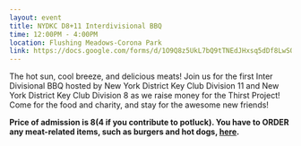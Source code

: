 ```yaml
---
layout: event
title: NYDKC D8+11 Interdivisional BBQ
time: 12:00PM - 4:00PM
location: Flushing Meadows-Corona Park
link: https://docs.google.com/forms/d/1O9Q8z5UkL7bQ9tTNEdJHxsq5dDf8LwSOE7jbNSuhuVg/viewform?edit_requested=true
---
```

The hot sun, cool breeze, and delicious meats! Join us for the first Inter Divisional BBQ hosted by New York District Key Club Division 11 and New York District Key Club Division 8 as we raise money for the Thirst Project! Come for the food and charity, and stay for the awesome new friends! 

**Price of admission is $8 ($4 if you contribute to potluck). You have to ORDER any meat-related items, such as burgers and hot dogs, [here](https://docs.google.com/a/bxscience.edu/forms/d/1uWehgfYJR2u5zkaKQZtPb1K-gyHs5Gpt_DHYLPHqwP4/viewform).**